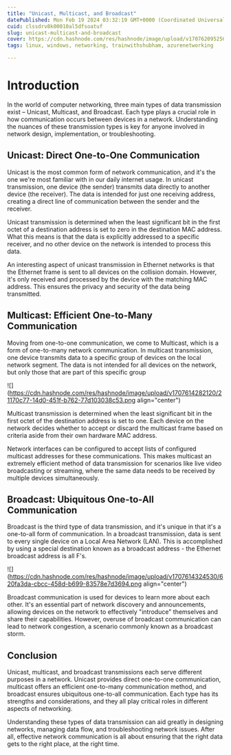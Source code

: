 ```yaml
---
title: "Unicast, Multicast, and Broadcast"
datePublished: Mon Feb 19 2024 03:32:19 GMT+0000 (Coordinated Universal Time)
cuid: clssdrv8k00010al5dfsoatuf
slug: unicast-multicast-and-broadcast
cover: https://cdn.hashnode.com/res/hashnode/image/upload/v1707620952502/2bfa4c17-5333-41d1-a3b1-9b47b05ecedf.png
tags: linux, windows, networking, trainwithshubham, azurenetworking

---
```


# Introduction

In the world of computer networking, three main types of data transmission exist – Unicast, Multicast, and Broadcast. Each type plays a crucial role in how communication occurs between devices in a network. Understanding the nuances of these transmission types is key for anyone involved in network design, implementation, or troubleshooting.

## Unicast: Direct One-to-One Communication

Unicast is the most common form of network communication, and it's the one we're most familiar with in our daily internet usage. In unicast transmission, one device (the sender) transmits data directly to another device (the receiver). The data is intended for just one receiving address, creating a direct line of communication between the sender and the receiver.

Unicast transmission is determined when the least significant bit in the first octet of a destination address is set to zero in the destination MAC address. What this means is that the data is explicitly addressed to a specific receiver, and no other device on the network is intended to process this data.

An interesting aspect of unicast transmission in Ethernet networks is that the Ethernet frame is sent to all devices on the collision domain. However, it's only received and processed by the device with the matching MAC address. This ensures the privacy and security of the data being transmitted.

## Multicast: Efficient One-to-Many Communication

Moving from one-to-one communication, we come to Multicast, which is a form of one-to-many network communication. In multicast transmission, one device transmits data to a specific group of devices on the local network segment. The data is not intended for all devices on the network, but only those that are part of this specific group

![](https://cdn.hashnode.com/res/hashnode/image/upload/v1707614282120/21170c77-14d0-451f-b762-77d103038c53.png align="center")

Multicast transmission is determined when the least significant bit in the first octet of the destination address is set to one. Each device on the network decides whether to accept or discard the multicast frame based on criteria aside from their own hardware MAC address.

Network interfaces can be configured to accept lists of configured multicast addresses for these communications. This makes multicast an extremely efficient method of data transmission for scenarios like live video broadcasting or streaming, where the same data needs to be received by multiple devices simultaneously.

## Broadcast: Ubiquitous One-to-All Communication

Broadcast is the third type of data transmission, and it's unique in that it's a one-to-all form of communication. In a broadcast transmission, data is sent to every single device on a Local Area Network (LAN). This is accomplished by using a special destination known as a broadcast address - the Ethernet broadcast address is all F's.

![](https://cdn.hashnode.com/res/hashnode/image/upload/v1707614324530/620fa3da-cbcc-458d-b699-83578e7d3694.png align="center")

Broadcast communication is used for devices to learn more about each other. It's an essential part of network discovery and announcements, allowing devices on the network to effectively "introduce" themselves and share their capabilities. However, overuse of broadcast communication can lead to network congestion, a scenario commonly known as a broadcast storm.

## Conclusion

Unicast, multicast, and broadcast transmissions each serve different purposes in a network. Unicast provides direct one-to-one communication, multicast offers an efficient one-to-many communication method, and broadcast ensures ubiquitous one-to-all communication. Each type has its strengths and considerations, and they all play critical roles in different aspects of networking.

Understanding these types of data transmission can aid greatly in designing networks, managing data flow, and troubleshooting network issues. After all, effective network communication is all about ensuring that the right data gets to the right place, at the right time.